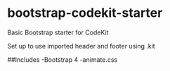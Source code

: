 # bootstrap-codekit-starter

Basic Bootstrap starter for CodeKit 

Set up to use imported header and footer using .kit

##Includes
-Bootstrap 4
-animate.css

